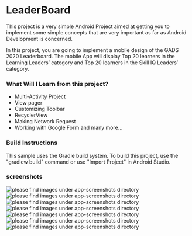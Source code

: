 # LeaderBoard
This project is a very simple Android Project aimed at getting you to implement some simple concepts that are very important as far as Android Development is concerned.

In this project, you are going to implement a mobile design of the GADS 2020 Leaderboard.
The mobile App will display Top 20 learners in the Learning Leaders’ category and Top 20 learners in the Skill IQ Leaders’ category.

### What Will I Learn from this project?
* Multi-Activity Project
* View pager
* Customizing Toolbar
* RecyclerView
* Making Network Request
* Working with Google Form and many more...

### Build Instructions
This sample uses the Gradle build system. To build this project, use the
"gradlew build" command or use "Import Project" in Android Studio.

### screenshots
![please find images under app-screenshots directory](screenshots/one.png "screen one")
![please find images under app-screenshots directory](screenshots/two.png "screen two")
![please find images under app-screenshots directory](screenshots/three.png "screen three")
![please find images under app-screenshots directory](screenshots/four.png "screen four")
![please find images under app-screenshots directory](screenshots/five.png "screen five")
![please find images under app-screenshots directory](screenshots/six.png "screen six")
![please find images under app-screenshots directory](screenshots/seven.png "screen seven")
